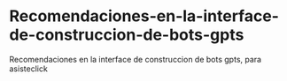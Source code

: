 # Recomendaciones-en-la-interface-de-construccion-de-bots-gpts
Recomendaciones en la interface de construccion de bots gpts, para asisteclick
